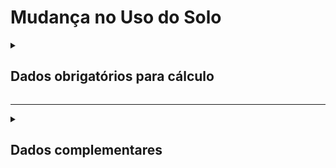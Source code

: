 # Mudança no Uso do Solo

<details>
  <summary><strong><h2>Dados obrigatórios para cálculo</strong></summary>

Campo no Supabase|Valor GHG|
|---|---|
`categoria_de_emissoes`|_MUDANCA USO SOLO_|
`date`|Data da referência _(yyyy-mm-dd hh:mm:ss)_|
|`escopo`|Escopo|
[id_estado](https://github.com/ZNIT-Tech/documentation/blob/main/Estados.md)|id_estado|
[id_uso_anterior_solo](https://github.com/ZNIT-Tech/documentation/blob/main/Lista%20de%20usos%20do%20solo.md)|id_uso_anterior_solo|
[id_uso_posterior_solo](https://github.com/ZNIT-Tech/documentation/blob/main/Lista%20de%20usos%20do%20solo.md)|id_uso_posterior_solo|
[id_bioma_anterior](https://github.com/ZNIT-Tech/documentation/blob/main/Lista%20de%20Biomas.md)|id_bioma_anterior|
`consumo_mensal* `|Área de MUS _(ha)_|
`classificacao_ano `|Tipo de vegetacao anterior _(Primaria / Secundaria)_|
`efluente_lancado_ambiente `|Fitonomia anterior _(True/False)_|
[id_bioma_posterior](https://github.com/ZNIT-Tech/documentation/blob/main/Lista%20de%20Biomas.md)|id_bioma_posterior|
`efluente_tratamento_aplicado`|Dados primarios sobre estoque de carbono|
`ch4_recuperado`|Estoque de carbono do solo _(tC/ha)_|
`fator_n2o_n`| Estoque de carbono da biomassa _(tC/ha)_|
[efluente_unidade](https://github.com/ZNIT-Tech/documentation/blob/main/Vegetacoes.md)|Detalhamento da Vegetacao|
|`fator_personalizado* `|Caso queira utilizar metodologia simples _(True/False)_|

<sub><em>Obs*.: Caso opte pelo calculo de metodologia simples, preencher apenas fator_personalizado com True e consumo_mensal com quantidade de árvores</em></sub>

</details>

---

<details>
  <summary><h2><strong>Dados complementares</strong></summary>

|Campo no Supabase|Valor|
|---|---|
|`cnpj_fornecedor`|CNPJ Fornecedor|
|`nome_fornecedor`|Nome Fornecedor|
`numero_do_documento`|Chave da NFe|
`natureza_da_operao`|Natureza da operação|
`cdigo_do_produto`|Codigo produto|
`ncm`|NCM|
`un`|Unidade de medida|
`quant`|Quantidade|
`peso_nf`|Peso|
`endereco_do_experdidor`|Endereço do remetente|
`endereco_do_destinatrio`|Endereço do destinatário|


</details>
